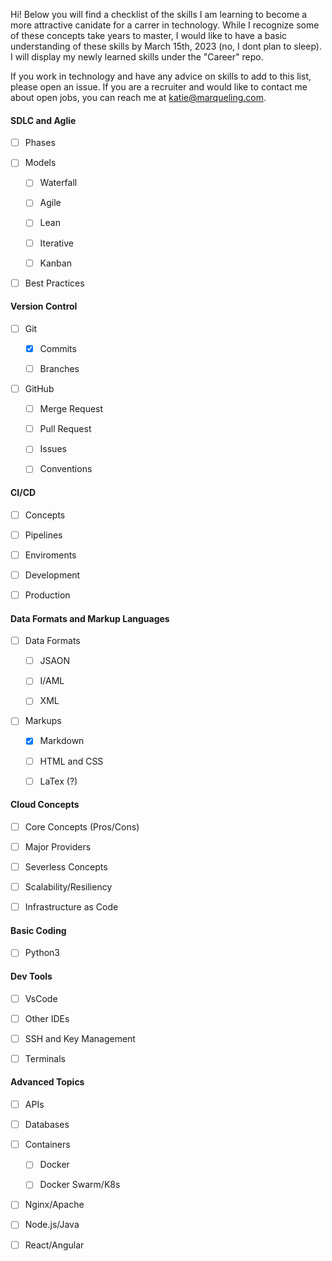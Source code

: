 Hi! Below you will find a checklist of the skills I am learning to become a more attractive canidate for a carrer in technology. While I recognize some of these concepts take years to master, I would like to have a basic understanding of these skills by March 15th, 2023 (no, I dont plan to sleep). I will display my newly learned skills under the "Career" repo. 

If you work in technology and have any advice on skills to add to this list, please open an issue. If you are a recruiter and would like to contact me about open jobs, you can reach me at katie@marqueling.com.

#### SDLC and Aglie

- [ ] Phases

- [ ] Models

    - [ ] Waterfall

    - [ ] Agile

    - [ ] Lean

    - [ ] Iterative

    - [ ] Kanban

- [ ] Best Practices

#### Version Control

- [ ] Git

    - [X] Commits

    - [ ] Branches

- [ ] GitHub

    - [ ] Merge Request

    - [ ] Pull Request

    - [ ] Issues

    - [ ] Conventions

#### CI/CD

- [ ] Concepts

- [ ] Pipelines

- [ ] Enviroments 

- [ ] Development

- [ ] Production

#### Data Formats and Markup Languages

- [ ] Data Formats

    - [ ] JSAON

    - [ ] I/AML

    - [ ] XML

- [ ] Markups

    - [X] Markdown

    - [ ] HTML and CSS

    - [ ] LaTex (?)

#### Cloud Concepts

- [ ] Core Concepts (Pros/Cons)

- [ ] Major Providers

- [ ] Severless Concepts

- [ ] Scalability/Resiliency

- [ ] Infrastructure as Code

#### Basic Coding

- [ ] Python3

#### Dev Tools

- [ ] VsCode

- [ ] Other IDEs

- [ ] SSH and Key Management

- [ ] Terminals

#### Advanced Topics

- [ ] APIs

- [ ] Databases

- [ ] Containers

    - [ ] Docker

    - [ ] Docker Swarm/K8s

- [ ] Nginx/Apache

- [ ] Node.js/Java

- [ ] React/Angular







